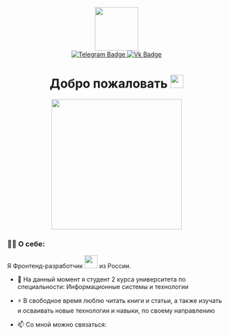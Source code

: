 <div id="header" align="center">
<img src="https://media0.giphy.com/media/v1.Y2lkPTc5MGI3NjExYnQxdTE1dnQ0bmF4eG9ocjJ5cjVxZTBtaGFjbTg5ZDVyZGkzOGNrZyZlcD12MV9pbnRlcm5hbF9naWZfYnlfaWQmY3Q9Zw/bGgsc5mWoryfgKBx1u/giphy.gif" width="100"/>
  <div id="badges">
  <a href="https://web.telegram.org/k/#@aleksey20054">
    <img src="https://img.shields.io/badge/Telegram-blue?style=for-the-badge&logo=telegram&logoColor=white" alt="Telegram Badge"/>
  </a>
    <a href="https://vk.com/alekseyganzha">
    <img src="https://img.shields.io/badge/Vk-blue?style=for-the-badge&logo=vk&logoColor=white" alt="Vk Badge"/>
  </a>
</div>
  <img src="https://komarev.com/ghpvc/?username=Alexsey2000531&style=flat-square&color=blue" alt=""/>
  <h1>
  Добро пожаловать
  <img src="https://media.giphy.com/media/hvRJCLFzcasrR4ia7z/giphy.gif" width="30px"/>
</h1>
</div>

<div align="center">
  <img src="https://media0.giphy.com/media/v1.Y2lkPTc5MGI3NjExM20yMm4yYXlhdXBrczltYzhvanprNTNudmd6YndxYWpxZnBnOTN2bSZlcD12MV9pbnRlcm5hbF9naWZfYnlfaWQmY3Q9Zw/8m7nAJTYvzNUh54HQm/giphy.gif" width="300" height="300"/>
</div>

### :man_technologist: О себе:
Я Фронтенд-разработчик <img src="https://media.giphy.com/media/WUlplcMpOCEmTGBtBW/giphy.gif" width="30"> из России.

- :telescope: На данный момент я студент 2 курса университета по специальности: Информационные системы и технологии

- :zap: В свободное время люблю читать книги и статьи, а также изучать и осваивать новые технологии и навыки, по своему направлению

- :mailbox: Со мной можно связаться: 
